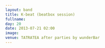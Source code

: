 ```yaml
---
layout: band
title: K-beat (beatbox session)
fullname: 
day: 20
date: 2013-07-21 02:00
image: 
venue: TATRATEA after parties by wunderBar
---
```



